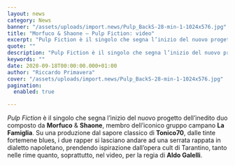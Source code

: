 ```yaml
---
layout: news
category: News
banner: "/assets/uploads/import.news/Pulp_BackS-28-min-1-1024x576.jpg"
title: "Morfuco & Shaone – Pulp Fiction: video"
excerpt: "Pulp Fiction è il singolo che segna l’inizio del nuovo progetto dell’inedito duo composto da Morfuco & Shaone, membro dell’iconico gruppo campano La Famiglia. Su una produzione dal sapore classico di Tonico70, dalle tinte fortemene blues, i due rapper si lasciano andare ad una serrata rappata in dialetto napoletano, prendendo ispirazione dall’opera cult di Tarantino, [&hellip"
quote: ""
description: "Pulp Fiction è il singolo che segna l’inizio del nuovo progetto dell’inedito duo composto da Morfuco & Shaone, membro dell’iconico gruppo campano La Famiglia. Su una produzione dal sapore classico di Tonico70, dalle tinte fortemene blues, i due rapper si lasciano andare ad una serrata rappata in dialetto napoletano, prendendo ispirazione dall’opera cult di Tarantino, [&hellip"
keywords: ""
date: 2020-09-18T00:00:00.000+01:00
author: "Riccardo Primavera"
cover: "/assets/uploads/import.news/Pulp_BackS-28-min-1-1024x576.jpg"
pagination:
  enabled: true

---
```


_Pulp Fiction_ è il singolo che segna l’inizio del nuovo progetto dell’inedito duo composto da **Morfuco** & **Shaone**, membro dell’iconico gruppo campano **La Famiglia**. Su una produzione dal sapore classico di **Tonico70**, dalle tinte fortemene blues, i due rapper si lasciano andare ad una serrata rappata in dialetto napoletano, prendendo ispirazione dall’opera cult di Tarantino, tanto nelle rime quanto, soprattutto, nel video, per la regia di **Aldo Galelli**.